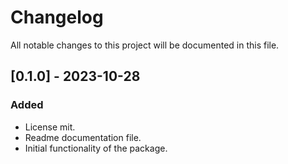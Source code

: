 # ChangelogAll notable changes to this project will be documented in this file.## [0.1.0] - 2023-10-28### Added- License mit.- Readme documentation file.- Initial functionality of the package.